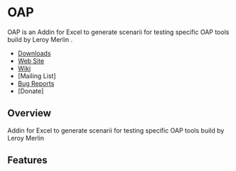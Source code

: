 OAP
=====
OAP is an Addin for Excel to generate scenarii for testing specific OAP tools build by Leroy Merlin .
- [Downloads](https://github.com/StephaneTy-Pro/OAP/releases)
- [Web Site](https://StephaneTy-Pro.github.io/OAP/)
- [Wiki](https://github.com/StephaneTy-Pro/OAP/wiki)
- [Mailing List]
- [Bug Reports](https://github.com/StephaneTy-Pro/OAP/issues)
- [Donate]


Overview
--------
Addin for Excel to generate scenarii for testing specific OAP tools build by Leroy Merlin  



Features
--------
